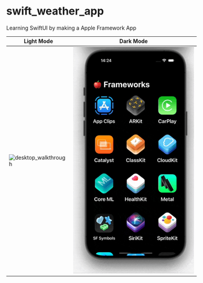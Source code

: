 # swift_weather_app
Learning SwiftUI by making a Apple Framework App

| Light Mode | Dark Mode | 
| ------ | ------ | 
| ![desktop_walkthrough](/readme_assests/framework-light.gif) | ![desktop_walkthrough](/readme_assests/framework-dark.gif) | 

